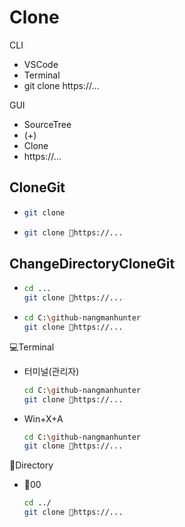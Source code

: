 # Clone


CLI
- VSCode
- Terminal  
- git clone https://...

GUI  
- SourceTree
- (+) 
- Clone  
- https://...  

## CloneGit
- ```bash
  git clone 
  ```
- ```bash
  git clone 📁https://...
  ```

## ChangeDirectoryCloneGit
- ```bash
  cd ...
  git clone 📁https://...
  ```
- ```bash
  cd C:\github-nangmanhunter
  git clone 📁https://...
  ```


💻Terminal
- 터미널(관리자)
  ```bash
  cd C:\github-nangmanhunter
  git clone 📁https://...
  ```
- Win+X+A
  ```bash
  cd C:\github-nangmanhunter
  git clone 📁https://...
  ```


📁Directory
- 📁00
  ```bash
  cd ../
  git clone 📁https://...
  ```
